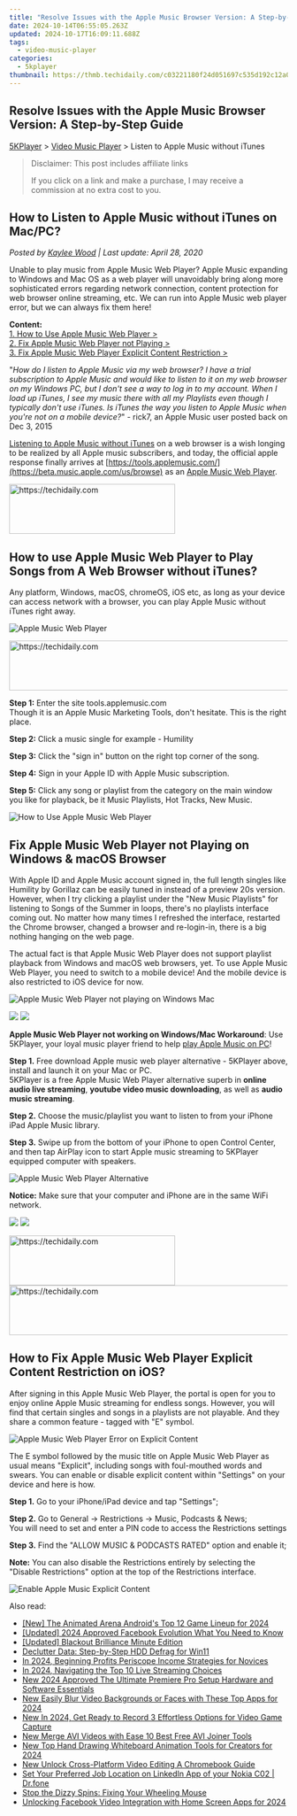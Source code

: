 ```yaml
---
title: "Resolve Issues with the Apple Music Browser Version: A Step-by-Step Guide"
date: 2024-10-14T06:55:05.263Z
updated: 2024-10-17T16:09:11.688Z
tags:
  - video-music-player
categories:
  - 5kplayer
thumbnail: https://thmb.techidaily.com/c03221180f24d051697c535d192c12a06104e76b7456b6ffbc01667561900748.png
---
```


## Resolve Issues with the Apple Music Browser Version: A Step-by-Step Guide

[5KPlayer](https://tools.techidaily.com/5kplayer/products/) \> [Video Music Player](https://tools.techidaily.com/5kplayer/video-music-player/) \> Listen to Apple Music without iTunes

>  Disclaimer: This post includes affiliate links
>
>  If you click on a link and make a purchase, I may receive a commission at no extra cost to you.
>

## How to Listen to Apple Music without iTunes on Mac/PC?

 _Posted by [Kaylee Wood](https://www.quora.com/profile/Amanda-Hu-21) | Last update: April 28, 2020_

Unable to play music from Apple Music Web Player? Apple Music expanding to Windows and Mac OS as a web player will unavoidably bring along more sophisticated errors regarding network connection, content protection for web browser online streaming, etc. We can run into Apple Music web player error, but we can always fix them here!

**Content:**  
[1\. How to Use Apple Music Web Player >](https://tools.techidaily.com/5kplayer/video-music-player/)  
[2\. Fix Apple Music Web Player not Playing >](https://tools.techidaily.com/5kplayer/video-music-player/)   
[3\. Fix Apple Music Web Player Explicit Content Restriction >](https://tools.techidaily.com/5kplayer/video-music-player/)

"_How do I listen to Apple Music via my web browser? I have a trial subscription to Apple Music and would like to listen to it on my web browser on my Windows PC, but I don't see a way to log in to my account. When I load up iTunes, I see my music there with all my Playlists even though I typically don't use iTunes. Is iTunes the way you listen to Apple Music when you're not on a mobile device?_" - rick7, an Apple Music user posted back on Dec 3, 2015

[Listening to Apple Music without iTunes](https://tools.techidaily.com/5kplayer/video-music-player/) on a web browser is a wish longing to be realized by all Apple music subscribers, and today, the official apple response finally arrives at [https://tools.applemusic.com/](https://beta.music.apple.com/us/browse) as an [Apple Music Web Player](https://tools.techidaily.com/5kplayer/video-music-player/).

<!-- affiliate ads begin -->
<a href="https://aligracehair.sjv.io/c/5597632/2135399/19272" target="_top" id="2135399">
  <img src="//a.impactradius-go.com/display-ad/19272-2135399" border="0" alt="https://techidaily.com" width="300" height="90"/>
</a>
<img height="0" width="0" src="https://aligracehair.sjv.io/i/5597632/2135399/19272" style="position:absolute;visibility:hidden;" border="0" />
<!-- affiliate ads end -->

## How to use Apple Music Web Player to Play Songs from A Web Browser without iTunes?

Any platform, Windows, macOS, chromeOS, iOS etc, as long as your device can access network with a browser, you can play Apple Music without iTunes right away.

![Apple Music Web Player](https://www.5kplayer.com/video-music-player/img/apple-web-player.jpg)

<!-- affiliate ads begin -->
<a href="https://arkmc.pxf.io/c/5597632/352557/5172" target="_top" id="352557">
  <img src="//a.impactradius-go.com/display-ad/5172-352557" border="0" alt="https://techidaily.com" width="720" height="90"/>
</a>
<img height="0" width="0" src="https://arkmc.pxf.io/i/5597632/352557/5172" style="position:absolute;visibility:hidden;" border="0" />
<!-- affiliate ads end -->

**Step 1:** Enter the site tools.applemusic.com  
Though it is an Apple Music Marketing Tools, don't hesitate. This is the right place.

**Step 2:** Click a music single for example - Humility

**Step 3:** Click the "sign in" button on the right top corner of the song.

**Step 4:** Sign in your Apple ID with Apple Music subscription.

**Step 5:** Click any song or playlist from the category on the main window you like for playback, be it Music Playlists, Hot Tracks, New Music.

![How to Use Apple Music Web Player](https://www.5kplayer.com/video-music-player/img/apple-music-web-how-to.jpg)

## Fix Apple Music Web Player not Playing on Windows & macOS Browser

With Apple ID and Apple Music account signed in, the full length singles like Humility by Gorillaz can be easily tuned in instead of a preview 20s version. However, when I try clicking a playlist under the "New Music Playlists" for listening to Songs of the Summer in loops, there's no playlists interface coming out. No matter how many times I refreshed the interface, restarted the Chrome browser, changed a browser and re-login-in, there is a big nothing hanging on the web page. 

The actual fact is that Apple Music Web Player does not support playlist playback from Windows and macOS web browsers, yet. To use Apple Music Web Player, you need to switch to a mobile device! And the mobile device is also restricted to iOS device for now. 

![Apple Music Web Player not playing on Windows Mac](https://www.5kplayer.com/video-music-player/../airplay/img/apple-music-streaming.png)

[![](https://www.5kplayer.com/video-music-player/../button/freedownbackmac.png)](https://tools.techidaily.com/5kplayer/products/) [![](https://www.5kplayer.com/video-music-player/../button/freedownwhitewin.png)](https://tools.techidaily.com/5kplayer/products/) 

**Apple Music Web Player not working on Windows/Mac Workaround**: Use 5KPlayer, your loyal music player friend to help [play Apple Music on PC](https://tools.techidaily.com/5kplayer/airplay/)!

**Step 1.** Free download Apple music web player alternative - 5KPlayer above, install and launch it on your Mac or PC.  
 5KPlayer is a free Apple Music Web Player alternative superb in **online audio live streaming**, **youtube video music downloading**, as well as **audio music streaming**.

**Step 2.** Choose the music/playlist you want to listen to from your iPhone iPad Apple Music library.

**Step 3.** Swipe up from the bottom of your iPhone to open Control Center, and then tap AirPlay icon to start Apple music streaming to 5KPlayer equipped computer with speakers. 

![Apple Music Web Player Alternative](https://www.5kplayer.com/video-music-player/img/5kp-ui.jpg) 

**Notice:** Make sure that your computer and iPhone are in the same WiFi network.

[![](https://www.5kplayer.com/video-music-player/../button/freedownbackmac.png)](https://tools.techidaily.com/5kplayer/products/) [![](https://www.5kplayer.com/video-music-player/../button/freedownwhitewin.png)](https://tools.techidaily.com/5kplayer/products/) 

<!-- affiliate ads begin -->
<a href="https://aligracehair.sjv.io/c/5597632/1997657/19272" target="_top" id="1997657">
  <img src="//a.impactradius-go.com/display-ad/19272-1997657" border="0" alt="https://techidaily.com" width="300" height="90"/>
</a>
<img height="0" width="0" src="https://aligracehair.sjv.io/i/5597632/1997657/19272" style="position:absolute;visibility:hidden;" border="0" />
<!-- affiliate ads end -->

<!-- affiliate ads begin -->
<a href="https://appsumo.8odi.net/c/5597632/2087408/7443" target="_top" id="2087408">
  <img src="//a.impactradius-go.com/display-ad/7443-2087408" border="0" alt="https://techidaily.com" width="728" height="90"/>
</a>
<img height="0" width="0" src="https://appsumo.8odi.net/i/5597632/2087408/7443" style="position:absolute;visibility:hidden;" border="0" />
<!-- affiliate ads end -->

## How to Fix Apple Music Web Player Explicit Content Restriction on iOS?

After signing in this Apple Music Web Player, the portal is open for you to enjoy online Apple Music streaming for endless songs. However, you will find that certain singles and songs in a playlists are not playable. And they share a common feature - tagged with "E" symbol.

![Apple Music Web Player Error on Explicit Content](https://www.5kplayer.com/video-music-player/img/apple-music-web-player-list.jpg)

The E symbol followed by the music title on Apple Music Web Player as usual means "Explicit", including songs with foul-mouthed words and swears. You can enable or disable explicit content within "Settings" on your device and here is how. 

**Step 1\.** Go to your iPhone/iPad device and tap "Settings";

**Step 2.** Go to General -> Restrictions -> Music, Podcasts & News;  
 You will need to set and enter a PIN code to access the Restrictions settings

**Step 3\.** Find the "ALLOW MUSIC & PODCASTS RATED" option and enable it; 

**Note:** You can also disable the Restrictions entirely by selecting the "Disable Restrictions" option at the top of the Restrictions interface.

![Enable Apple Music Explicit Content](https://www.5kplayer.com/video-music-player/img/explicit-content.png)

<ins class="adsbygoogle"
     style="display:block"
     data-ad-format="autorelaxed"
     data-ad-client="ca-pub-7571918770474297"
     data-ad-slot="1223367746"></ins>

<ins class="adsbygoogle"
     style="display:block"
     data-ad-client="ca-pub-7571918770474297"
     data-ad-slot="8358498916"
     data-ad-format="auto"
     data-full-width-responsive="true"></ins>

<span class="atpl-alsoreadstyle">Also read:</span>
<div><ul>
<li><a href="https://screen-recording.techidaily.com/new-the-animated-arena-androids-top-12-game-lineup-for-2024/"><u>[New] The Animated Arena Android's Top 12 Game Lineup for 2024</u></a></li>
<li><a href="https://facebook-video-content.techidaily.com/updated-2024-approved-facebook-evolution-what-you-need-to-know/"><u>[Updated] 2024 Approved Facebook Evolution What You Need to Know</u></a></li>
<li><a href="https://fox-glue.techidaily.com/updated-blackout-brilliance-minute-edition/"><u>[Updated] Blackout Brilliance Minute Edition</u></a></li>
<li><a href="https://windows11.techidaily.com/declutter-data-step-by-step-hdd-defrag-for-win11/"><u>Declutter Data: Step-by-Step HDD Defrag for Win11</u></a></li>
<li><a href="https://article-posts.techidaily.com/in-2024-beginning-profits-periscope-income-strategies-for-novices/"><u>In 2024, Beginning Profits Periscope Income Strategies for Novices</u></a></li>
<li><a href="https://extra-support.techidaily.com/in-2024-navigating-the-top-10-live-streaming-choices/"><u>In 2024, Navigating the Top 10 Live Streaming Choices</u></a></li>
<li><a href="https://video-creation-software.techidaily.com/new-2024-approved-the-ultimate-premiere-pro-setup-hardware-and-software-essentials/"><u>New 2024 Approved The Ultimate Premiere Pro Setup Hardware and Software Essentials</u></a></li>
<li><a href="https://video-creation-software.techidaily.com/new-easily-blur-video-backgrounds-or-faces-with-these-top-apps-for-2024/"><u>New Easily Blur Video Backgrounds or Faces with These Top Apps for 2024</u></a></li>
<li><a href="https://video-creation-software.techidaily.com/new-in-2024-get-ready-to-record-3-effortless-options-for-video-game-capture/"><u>New In 2024, Get Ready to Record 3 Effortless Options for Video Game Capture</u></a></li>
<li><a href="https://video-creation-software.techidaily.com/new-merge-avi-videos-with-ease-10-best-free-avi-joiner-tools/"><u>New Merge AVI Videos with Ease 10 Best Free AVI Joiner Tools</u></a></li>
<li><a href="https://video-creation-software.techidaily.com/new-top-hand-drawing-whiteboard-animation-tools-for-creators-for-2024/"><u>New Top Hand Drawing Whiteboard Animation Tools for Creators for 2024</u></a></li>
<li><a href="https://video-creation-software.techidaily.com/new-unlock-cross-platform-video-editing-a-chromebook-guide/"><u>New Unlock Cross-Platform Video Editing A Chromebook Guide</u></a></li>
<li><a href="https://location-social.techidaily.com/set-your-preferred-job-location-on-linkedin-app-of-your-nokia-c02-drfone-by-drfone-virtual-android/"><u>Set Your Preferred Job Location on LinkedIn App of your Nokia C02 | Dr.fone</u></a></li>
<li><a href="https://win11-tips.techidaily.com/stop-the-dizzy-spins-fixing-your-wheeling-mouse/"><u>Stop the Dizzy Spins: Fixing Your Wheeling Mouse</u></a></li>
<li><a href="https://facebook-videos.techidaily.com/unlocking-facebook-video-integration-with-home-screen-apps-for-2024/"><u>Unlocking Facebook Video Integration with Home Screen Apps for 2024</u></a></li>
</ul></div>

